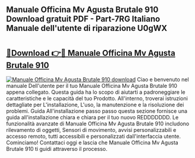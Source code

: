 ## Manuale Officina Mv Agusta Brutale 910 Download gratuit PDF - Part-7RG Italiano Manuale dell'utente di riparazione U0gWX

# <h2><a href="http://dfbdpm.blite.top/?on=Manuale+Officina+Mv+Agusta+Brutale+910">🔗Download 👉🔴 Manuale Officina Mv Agusta Brutale 910</a></h2>

[![Manuale Officina Mv Agusta Brutale 910 download](https://i.imgur.com/lujVjoI.png)](http://dfbdpm.blite.top/?on=Manuale+Officina+Mv+Agusta+Brutale+910)
Ciao e benvenuto nel manuale Dell'utente per il tuo Manuale Officina Mv Agusta Brutale 910 appena collegato. Questa guida ha lo scopo di aiutarti a padroneggiare le caratteristiche e le capacità del tuo Prodotto. All'interno, troverai istruzioni dettagliate per L'installazione, L'uso, la manutenzione e la risoluzione dei problemi. Guida All'installazione passo passo questa sezione fornisce una guida all'installazione chiara e chiara per il tuo nuovo REDDDDDDD. Le funzionalità avanzate di Manuale Officina Mv Agusta Brutale 910 includono rilevamento di oggetti, Sensori di movimento, avvisi personalizzabili e accesso remoto, tutti accessibili e personalizzati dall'interfaccia utente. Cominciamo! Contattaci oggi e lascia che Manuale Officina Mv Agusta Brutale 910 ti guidi attraverso il processo.
